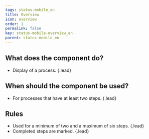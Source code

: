 ```yaml
---
tags: status-mobile_en
title: Overview
icon: overview
order: 1
permalink: false  
key: status-mobile-overview_en
parent: status-mobile_en
---
```


## What does the component do?
* Display of a process. {.lead}

## When should the component be used?
* For processes that have at least two steps. {.lead}

## Rules
* Used for a minimum of two and a maximum of six steps. {.lead}
* Completed steps are marked. {.lead}